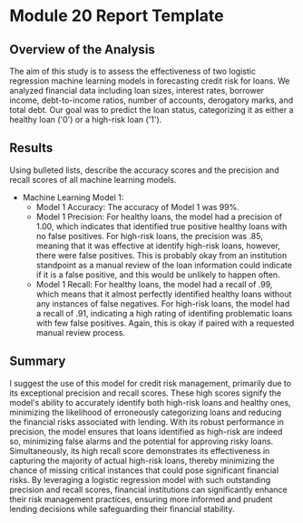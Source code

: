 # Module 20 Report Template

## Overview of the Analysis

The aim of this study is to assess the effectiveness of two logistic regression machine learning models in forecasting credit risk for loans. We analyzed financial data including loan sizes, interest rates, borrower income, debt-to-income ratios, number of accounts, derogatory marks, and total debt. Our goal was to predict the loan status, categorizing it as either a healthy loan ('0') or a high-risk loan ('1').

## Results

Using bulleted lists, describe the accuracy scores and the precision and recall scores of all machine learning models.

* Machine Learning Model 1:
    * Model 1 Accuracy: The accuracy of Model 1 was 99%. 
	* Model 1 Precision: For healthy loans, the model had a precision of 1.00, which indicates that identified true positive healthy loans with no false positives. For high-risk loans, the precision was .85, meaning that it was effective at identify high-risk loans, however, there were false positives. This is probably okay from an institution standpoint as a manual review of the loan information could indicate if it is a false positive, and this would be unlikely to happen often.
	* Model 1 Recall: For healthy loans, the model had a recall of .99, which means that it almost perfectly identified healthy loans without any instances of false negatives. For high-risk loans, the model had a recall of .91, indicating a high rating of identifing problematic loans with few false positives. Again, this is okay if paired with a requested manual review process.

## Summary

I suggest the use of this model for credit risk management, primarily due to its exceptional precision and recall scores. These high scores signify the model's ability to accurately identify both high-risk loans and healthy ones, minimizing the likelihood of erroneously categorizing loans and reducing the financial risks associated with lending. With its robust performance in precision, the model ensures that loans identified as high-risk are indeed so, minimizing false alarms and the potential for approving risky loans. Simultaneously, its high recall score demonstrates its effectiveness in capturing the majority of actual high-risk loans, thereby minimizing the chance of missing critical instances that could pose significant financial risks. By leveraging a logistic regression model with such outstanding precision and recall scores, financial institutions can significantly enhance their risk management practices, ensuring more informed and prudent lending decisions while safeguarding their financial stability.